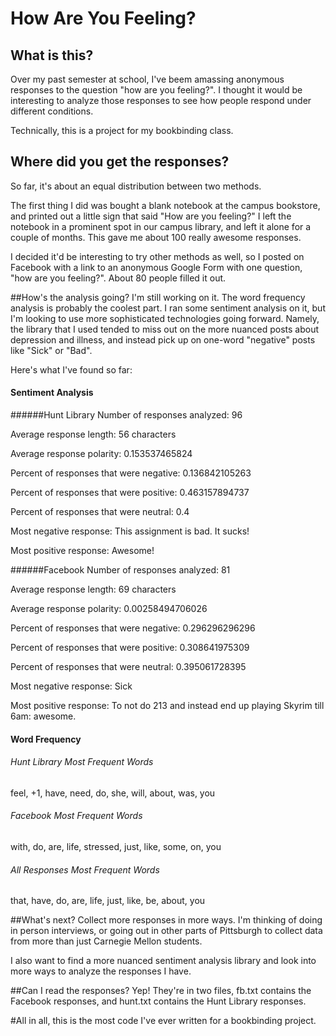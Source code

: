 # How Are You Feeling?

## What is this?
Over my past semester at school, I've beem amassing anonymous responses to the question "how are you feeling?". I thought it would be interesting to analyze those responses to see how people respond under different conditions.

Technically, this is a project for my bookbinding class.

## Where did you get the responses?
So far, it's about an equal distribution between two methods. 

The first thing I did was bought a blank notebook at the campus bookstore, and printed out a little sign that said "How are you feeling?" I left the notebook in a prominent spot in our campus library, and left it alone for a couple of months. This gave me about 100 really awesome responses.

I decided it'd be interesting to try other methods as well, so I posted on Facebook with a link to an anonymous Google Form with one question, "how are you feeling?". About 80 people filled it out.

##How's the analysis going?
I'm still working on it. The word frequency analysis is probably the coolest part. I ran some sentiment analysis on it, but I'm looking to use more sophisticated technologies going forward. Namely, the library that I used tended to miss out on the more nuanced posts about depression and illness, and instead pick up on one-word "negative" posts like "Sick" or "Bad". 

Here's what I've found so far:
#### Sentiment Analysis
######Hunt Library
Number of responses analyzed: 96

Average response length: 56 characters

Average response polarity: 0.153537465824

Percent of responses that were negative: 0.136842105263

Percent of responses that were positive: 0.463157894737

Percent of responses that were neutral: 0.4

Most negative response: This assignment is bad. It sucks!

Most positive response: Awesome!


######Facebook
Number of responses analyzed: 81

Average response length: 69 characters

Average response polarity: 0.00258494706026

Percent of responses that were negative: 0.296296296296

Percent of responses that were positive: 0.308641975309

Percent of responses that were neutral: 0.395061728395

Most negative response: Sick

Most positive response: To not do 213 and instead end up playing Skyrim till 6am: awesome. 

#### Word Frequency
###### Hunt Library Most Frequent Words
feel, +1, have, need, do, she, will, about, was, you

###### Facebook Most Frequent Words
with, do, are, life, stressed, just, like, some, on, you

###### All Responses Most Frequent Words
that, have, do, are, life, just, like, be, about, you


##What's next?
Collect more responses in more ways. I'm thinking of doing in person interviews, or going out in other parts of Pittsburgh to collect data from more than just Carnegie Mellon students.

I also want to find a more nuanced sentiment analysis library and look into more ways to analyze the responses I have.

##Can I read the responses?
Yep! They're in two files, fb.txt contains the Facebook responses, and hunt.txt contains the Hunt Library responses.

#All in all, this is the most code I've ever written for a bookbinding project.
